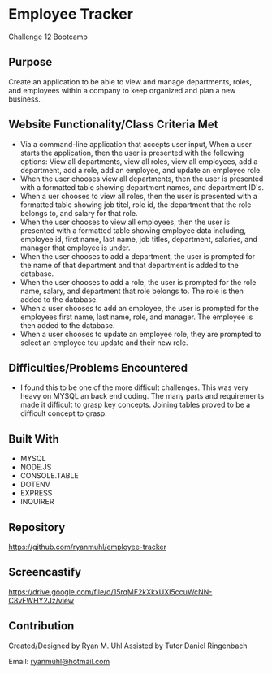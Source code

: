 
# Employee Tracker
Challenge 12 Bootcamp

## Purpose
Create an application to be able to view and manage departments, roles, and employees within a company to keep organized and plan a new business.

## Website Functionality/Class Criteria Met
* Via a command-line application that accepts user input,  When a user starts the application, then the user is presented with the following options: View all departments, view all roles, view all employees, add a department, add a role, add an employee, and update an employee role.
* When the user chooses view all departments, then the user is presented with a formatted table showing department names, and department ID's.
* When a uer chooses to view all roles, then the user is presented with a formatted table showing job titel, role id, the department that the role belongs to, and salary for that role.
* When the user chooses to view all employees, then the user is presented with a formatted table showing employee data including, employee id, first name, last name, job titles, department, salaries, and manager that employee is under.
* When the user chooses to add a department,  the user is prompted for the name of that department and that department is added to the database.
* When the user chooses to add a role, the user is prompted for the role name, salary, and department that role belongs to.  The role is then added to the database.
* When a user chooses to add an employee, the user is prompted for the employees first name, last name, role, and manager.  The employee is then added to the database.
* When a user chooses to update an employee role,  they are prompted to select an employee tou update and their new role.


## Difficulties/Problems Encountered
* I found this to be one of the more difficult challenges.  This was very heavy on MYSQL an back end coding.  The many parts and requirements made it difficult to grasp key concepts.  Joining tables proved to be a difficult concept to grasp.

## Built With
* MYSQL
* NODE.JS
* CONSOLE.TABLE
* DOTENV
* EXPRESS
* INQUIRER


## Repository
https://github.com/ryanmuhl/employee-tracker

## Screencastify
https://drive.google.com/file/d/15rqMF2kXkxUXI5ccuWcNN-C8vFWHY2Jz/view

## Contribution
Created/Designed by Ryan M. Uhl
Assisted by Tutor Daniel Ringenbach

Email: ryanmuhl@hotmail.com